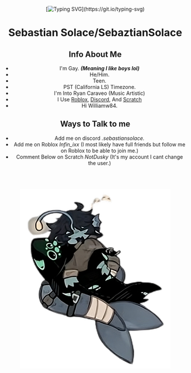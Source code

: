 <div align="center">


 [![Typing SVG](https://readme-typing-svg.demolab.com/?lines=Im+a+Roblox+Developer+Scripter;I+identify+as+a+Fish/Fish;I+hate+Coding+Html+And+Css+AND+JavaScript;)](https://git.io/typing-svg)

# Sebastian Solace/SebaztianSolace
## Info About Me
- I'm Gay. ***(Meaning I like boys lol)***
- He/Him.
- Teen.
- PST (California LS) Timezone.
- I'm Into Ryan Caraveo (Music Artistic)
- I Use [Roblox](https://roblox.com/), [Discord](https://discord.com/), And [Scratch](https://scratch.mit.edu/)
- Hi Williamw84.

## Ways to Talk to me
- Add me on discord *_.sebastiansolace._*
- Add me on Roblox *Infin_ixx* (I most likely have full friends but follow me on Roblox to be able to join me.)
- Comment Below on Scratch *NotDusky* (It's my account I cant change the user.)


 <br><br>

 
<img src="/sebby.png"/> 

<br><br>

</div>



